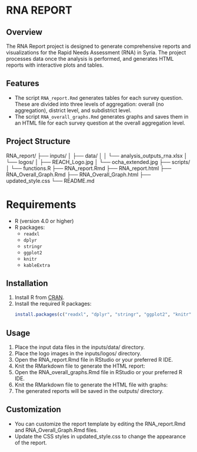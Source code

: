 # RNA REPORT

## Overview
The RNA Report project is designed to generate comprehensive reports and visualizations for the Rapid Needs Assessment (RNA) in Syria. The project processes data once the analysis is performed, and generates HTML reports with interactive plots and tables.

## Features
- The script `RNA_report.Rmd` generates tables for each survey question. These are divided into three levels of aggregation: overall (no aggregation), district level, and subdistrict level.
- The script `RNA_overall_graphs.Rmd` generates graphs and saves them in an HTML file for each survey question at the overall aggregation level.


## Project Structure
RNA_report/ 
    ├── inputs/ 
    │ ├── data/ 
    │ │ └── analysis_outputs_rna.xlsx 
    │ └── logos/ 
    │ ├── REACH_Logo.jpg 
    │ └── ocha_extended.jpg 
    ├── scripts/ 
    │ └── functions.R
    ├── RNA_report.Rmd
    ├── RNA_report.html 
    ├── RNA_Overall_Graph.Rmd 
    ├── RNA_Overall_Graph.html 
    ├── updated_style.css 
    └── README.md

# Requirements
- R (version 4.0 or higher)
- R packages:
  - `readxl`
  - `dplyr`
  - `stringr`
  - `ggplot2`
  - `knitr`
  - `kableExtra`

## Installation
1. Install R from [CRAN](https://cran.r-project.org/).
2. Install the required R packages:
   ```r
   install.packages(c("readxl", "dplyr", "stringr", "ggplot2", "knitr", "kableExtra"))
   ```

## Usage

1. Place the input data files in the inputs/data/ directory.
2. Place the logo images in the inputs/logos/ directory.
3. Open the RNA_report.Rmd file in RStudio or your preferred R IDE.
4. Knit the RMarkdown file to generate the HTML report:
5. Open the RNA_overall_graphs.Rmd file in RStudio or your preferred R IDE.
6. Knit the RMarkdown file to generate the HTML file with graphs:
7. The generated reports will be saved in the outputs/ directory.

## Customization
- You can customize the report template by editing the RNA_report.Rmd and RNA_Overall_Graph.Rmd files.
- Update the CSS styles in updated_style.css to change the appearance of the report.